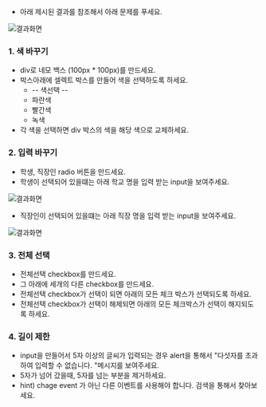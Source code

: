 * 아래 제시된 결과를 참조해서 아래 문제를 푸세요. 

![결과화면](/material/images/dulumary/web/front/jquery/test02_result.png)

### 1. 색 바꾸기 

* div로 네모 백스 (100px * 100px)를 만드세요.
* 박스아래에 셀렉트 박스를 만들어 색을 선택하도록 하세요. 
    * -- 색선택 --
    * 파란색
    * 빨간색 
    * 녹색
* 각 색을 선택하면 div 박스의 색을 해당 색으로 교체하세요. 

### 2. 입력 바꾸기 

* 학생, 직장인 radio 버튼을 만드세요. 
* 학생이 선택되어 있을떄는 아래 학교 명을 입력 받는 input을 보여주세요. 

![결과화면](/material/images/dulumary/web/front/jquery/test02_2_1.png)

* 직장인이 선택되어 있을떄는 아래 직장 명을 입력 받는 input을 보여주세요. 

![결과화면](/material/images/dulumary/web/front/jquery/test02_2_2.png)


### 3. 전체 선택

* 전체선택 checkbox를 만드세요. 
* 그 아래에 세개의 다른 checkbox를 만드세요. 
* 전체선택 checkbox가 선택이 되면 아래의 모든 체크 박스가 선택되도록 하세요. 
* 전체선택 checkbox가 선택이 해제되면 아래의 모든 체크박스가 선택이 해지되도록 하세요. 

### 4. 길이 제한 

* input을 만들어서 5자 이상의 글씨가 입력되는 경우 alert을 통해서 "다섯자를 초과하여 입력할 수 없습니다. "메시지를 보여주세요. 
* 5자가 넘어 갔을때, 5자를 넘는 부분을 제거하세요. 
* hint) chage event 가 아닌 다른 이벤트를 사용해야 합니다. 검색을 통해서 찾아보세요. 

